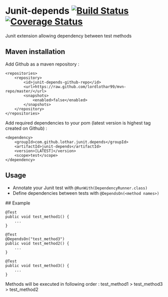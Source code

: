 # Junit-depends [![Build Status](https://travis-ci.org/lordlothar99/junit-depends.svg?branch=master)](https://travis-ci.org/lordlothar99/junit-depends) [![Coverage Status](https://coveralls.io/repos/github/lordlothar99/junit-depends/badge.svg?branch=master)](https://coveralls.io/github/lordlothar99/junit-depends?branch=master)

Junit extension allowing dependency between test methods

## Maven installation

Add Github as a maven repository :

	<repositories>
		<repository>
			<id>junit-depends-github-repo</id>
			<url>https://raw.github.com/lordlothar99/mvn-repo/master/</url>
			<snapshots>
				<enabled>false</enabled>
			</snapshots>
		</repository>
	</repositories>

Add required dependencies to your pom (latest version is highest tag created on Github) :

	<dependency>
		<groupId>com.github.lothar.junit.depends</groupId>
		<artifactId>junit-depends</artifactId>
		<version>[LATEST]</version>
		<scope>test</scope>
	</dependency>

## Usage

* Annotate your Junit test with `@RunWith(DependencyRunner.class)`
* Define dependencies between tests with `@DependsOn(<method names>)`

## Example

    @Test
    public void test_method1() {
        ...
    }

    @Test
    @DependsOn("test_method3")
    public void test_method2() {
        ...
    }

    @Test
    public void test_method3() {
        ...
    }

Methods will be executed in following order : test_method1 > test_method3 > test_method2
